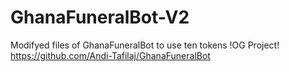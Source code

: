 # GhanaFuneralBot-V2
Modifyed files of GhanaFuneralBot to use ten tokens
!OG Project!
https://github.com/Andi-Tafilaj/GhanaFuneralBot

